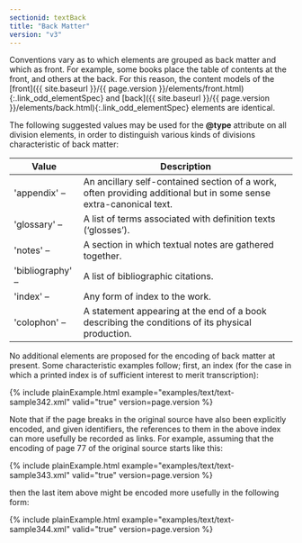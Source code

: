 ```yaml
---
sectionid: textBack
title: "Back Matter"
version: "v3"
---
```




Conventions vary as to which elements are grouped as back matter and which as front.
For
example, some books place the table of contents at the front, and others at the back.
For this
reason, the content models of the [front]({{ site.baseurl }}/{{ page.version }}/elements/front.html){:.link_odd_elementSpec} and [back]({{ site.baseurl }}/{{ page.version }}/elements/back.html){:.link_odd_elementSpec}
elements are identical.

The following suggested values may be used for the **@type** attribute on all division
elements, in order to distinguish various kinds of divisions characteristic of back
matter:

<table class="table table-striped">
   <thead>
      <tr>
         <th>Value</th>
         <th>Description</th>
      </tr>
   </thead>
   <tbody>
      <tr>
         <td>'appendix' – </td>
         <td>An ancillary self-contained section of a work, often providing additional but in some
            sense extra-canonical text.
         </td>
      </tr>
      <tr>
         <td>'glossary' – </td>
         <td>A list of terms associated with definition texts (‘glosses’).</td>
      </tr>
      <tr>
         <td>'notes' – </td>
         <td>A section in which textual notes are gathered together.</td>
      </tr>
      <tr>
         <td>'bibliography' – </td>
         <td>A list of bibliographic citations.</td>
      </tr>
      <tr>
         <td>'index' – </td>
         <td>Any form of index to the work.</td>
      </tr>
      <tr>
         <td>'colophon' – </td>
         <td>A statement appearing at the end of a book describing the conditions of its physical
            production.
         </td>
      </tr>
   </tbody>
</table>
No additional elements are proposed for the encoding of back matter at present. Some
characteristic examples follow; first, an index (for the case in which a printed index
is of
sufficient interest to merit transcription):

{% include plainExample.html example="examples/text/text-sample342.xml" valid="true" version=page.version %}

Note that if the page breaks in the original source have also been explicitly encoded,
and
given identifiers, the references to them in the above index can more usefully be
recorded as
links. For example, assuming that the encoding of page 77 of the original source starts
like
this:

{% include plainExample.html example="examples/text/text-sample343.xml" valid="true" version=page.version %}

then the last item above might be encoded more usefully in the following form:

{% include plainExample.html example="examples/text/text-sample344.xml" valid="true" version=page.version %}

